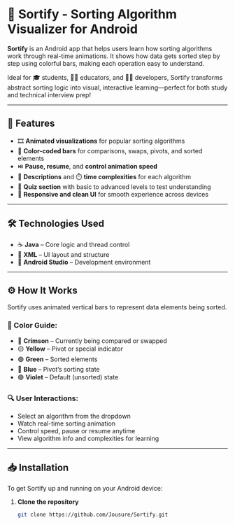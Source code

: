 # 📱 Sortify - Sorting Algorithm Visualizer for Android

**Sortify** is an Android app that helps users learn how sorting algorithms work through real-time animations. It shows how data gets sorted step by step using colorful bars, making each operation easy to understand.

Ideal for 🎓 students, 👩‍🏫 educators, and 👨‍💻 developers, Sortify transforms abstract sorting logic into visual, interactive learning—perfect for both study and technical interview prep!

---

## 🌟 Features

- 🎞️ **Animated visualizations** for popular sorting algorithms  
- 🎨 **Color-coded bars** for comparisons, swaps, pivots, and sorted elements  
- ⏯️ **Pause, resume**, and **control animation speed**  
- 📖 **Descriptions** and ⏱️ **time complexities** for each algorithm  
- 🧠 **Quiz section** with basic to advanced levels to test understanding  
- 📱 **Responsive and clean UI** for smooth experience across devices

---

## 🛠 Technologies Used

- ☕ **Java** – Core logic and thread control  
- 🧩 **XML** – UI layout and structure  
- 🧪 **Android Studio** – Development environment  

---

## ⚙️ How It Works

Sortify uses animated vertical bars to represent data elements being sorted.

### 🎨 Color Guide:
- 🔴 **Crimson** – Currently being compared or swapped  
- 🟡 **Yellow** – Pivot or special indicator  
- 🟢 **Green** – Sorted elements  
- 🔵 **Blue** – Pivot’s sorting state  
- 🟣 **Violet** – Default (unsorted) state

### 🔍 User Interactions:
- Select an algorithm from the dropdown  
- Watch real-time sorting animation  
- Control speed, pause or resume anytime  
- View algorithm info and complexities for learning

---

## 📥 Installation

To get Sortify up and running on your Android device:

1. **Clone the repository**  
   ```bash
   git clone https://github.com/Jousure/Sortify.git
